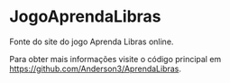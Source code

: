 # JogoAprendaLibras

Fonte do site do jogo Aprenda Libras online.

Para obter mais informações visite o código principal em https://github.com/Anderson3/AprendaLibras.
